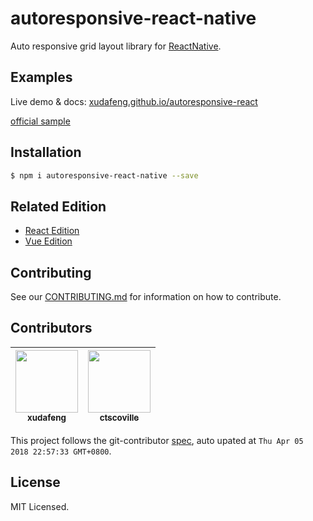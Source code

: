 # autoresponsive-react-native

Auto responsive grid layout library for [ReactNative](//facebook.github.io/react-native/).

## Examples

Live demo & docs: [xudafeng.github.io/autoresponsive-react](//xudafeng.github.io/autoresponsive-react/)

[official sample](//github.com/xudafeng/autoresponsive_react_native_sample.git)

## Installation

```bash
$ npm i autoresponsive-react-native --save
```

## Related Edition

- [React Edition](//github.com/xudafeng/autoresponsive-react)
- [Vue Edition](//github.com/xudafeng/autoresponsive-vue)

## Contributing

See our [CONTRIBUTING.md](./CONTRIBUTING.md) for information on how to contribute.

<!-- GITCONTRIBUTOR_START -->

## Contributors

|[<img src="https://avatars1.githubusercontent.com/u/1011681?v=4" width="100px;"/><br/><sub><b>xudafeng</b></sub>](https://github.com/xudafeng)<br/>|[<img src="https://avatars3.githubusercontent.com/u/1438864?v=4" width="100px;"/><br/><sub><b>ctscoville</b></sub>](https://github.com/ctscoville)<br/>
| :---: | :---: |


This project follows the git-contributor [spec](https://github.com/xudafeng/git-contributor), auto upated at `Thu Apr 05 2018 22:57:33 GMT+0800`.

<!-- GITCONTRIBUTOR_END -->

## License

MIT Licensed.
